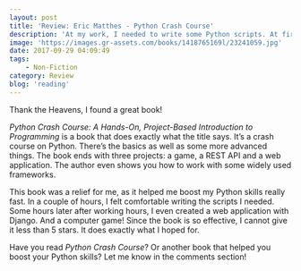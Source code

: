 ```yaml
---
layout: post
title: 'Review: Eric Matthes - Python Crash Course'
description: 'At my work, I needed to write some Python scripts. At first I thought I&#8217;d be alright, since I&#8217;ve learnt about Python some five years ago. Soon however, my Python skills proved insufficient. And so I searched for a good book to teach it to me.'
image: 'https://images.gr-assets.com/books/1418765169l/23241059.jpg'
date: 2017-09-29 04:09:49
tags:
    - Non-Fiction
category: Review
blog: 'reading'
---
```

Thank the Heavens, I found a great book!

<em>Python Crash Course: A Hands-On, Project-Based Introduction to Programming</em> is a book that does exactly what the title says. It&#8217;s a crash course on Python. There&#8217;s the basics as well as some more advanced things. The book ends with three projects: a game, a REST API and a web application. The author even shows you how to work with some widely used frameworks.

This book was a relief for me, as it helped me boost my Python skills really fast. In a couple of hours, I felt comfortable writing the scripts I needed. Some hours later after working hours, I even created a web application with Django. And a computer game! Since the book is so effective, I cannot give it less than 5 stars. It does exactly what I hoped for.

Have you read <em>Python Crash Course</em>? Or another book that helped you boost your Python skills? Let me know in the comments section!